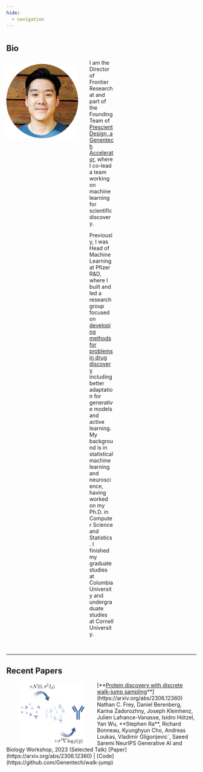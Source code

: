 ```yaml
---
hide:
  - navigation
---
```



#

## Bio

<style>
img {
  display: block;
  margin-left: auto;
  margin-right: auto;
  float: left;
}
</style>

<img src="../img/profile.png" alt="profile" style="width:190px;height:196px; margin-top:12px; margin-right:15px;" />


<div style="text-align:left; vertical-align: left; padding:0px 220px;">
<p>
I am the Director of Frontier Research at and part of the Founding Team of <a href="https://www.gene.com/prescient">Prescient Design, a Genentech Accelerator</a>, where I co-lead a team working on machine learning for scientific discovery. 
</p>
<p>
Previously, I was Head of Machine Learning at Pfizer R&D, where I built and led a research group focused on <a href="https://insights.pfizer.com/pfizer-is-using-ai-to-discover-breakthrough-medicines">developing methods for problems in drug discovery</a> including better adaptation for generative models and active learning. My background is in statistical machine learning and neuroscience, having worked on my Ph.D. in Computer Science and Statistics. I finished my graduate studies at Columbia University and undergraduate studies at Cornell University.
</p>
</div>
<br>

----

## Recent Papers

<img src="../img/dwjs.png" style="height:170px; width:180px; margin-top:0px; margin-left:30px; margin-right:30px;">
[**<ins>Protein discovery with discrete walk-jump sampling</ins>**](https://arxiv.org/abs/2306.12360)  
Nathan C. Frey, Daniel Berenberg, Karina Zadorozhny, Joseph Kleinhenz, Julien Lafrance-Vanasse, Isidro Hötzel, Yan Wu, **Stephen Ra**, Richard  Bonneau, Kyunghyun Cho, Andreas Loukas, Vladimir Gligorijevic´, Saeed Saremi  
NeurIPS Generative AI and Biology Workshop, 2023 (Selected Talk)  
[Paper](https://arxiv.org/abs/2306.12360) | [Code](https://github.com/Genentech/walk-jump)  

